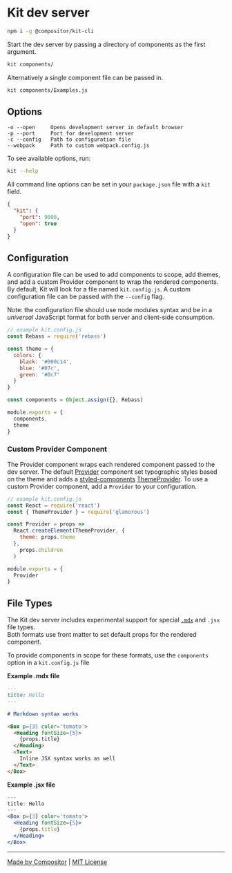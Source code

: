 
# Kit dev server

```sh
npm i -g @compositor/kit-cli
```

Start the dev server by passing a directory of components as the first argument.

```sh
kit components/
```

Alternatively a single component file can be passed in.

```sh
kit components/Examples.js
```

## Options

```
-o --open     Opens development server in default browser
-p --port     Port for development server
-c --config   Path to configuration file
--webpack     Path to custom webpack.config.js
```

To see available options, run:

```sh
kit --help
```

All command line options can be set in your `package.json` file with a `kit` field.

```json
{
  "kit": {
    "port": 9000,
    "open": true
  }
}
```

## Configuration

A configuration file can be used to add components to scope, add themes, and add a custom Provider component to wrap the rendered components.
By default, Kit will look for a file named `kit.config.js`.
A custom configuration file can be passed with the `--config` flag.

Note: the configuration file should use node modules syntax and be in a *universal* JavaScript format for both server and client-side consumption.

```js
// example kit.config.js
const Rebass = require('rebass')

const theme = {
  colors: {
    black: '#000c14',
    blue: '#07c',
    green: '#0c7'
  }
}

const components = Object.assign({}, Rebass)

module.exports = {
  components,
  theme
}
```

### Custom Provider Component

The Provider component wraps each rendered component passed to the dev server.
The default [Provider](lib/Provider.js) component set typographic styles based on the theme and adds a [styled-components][sc] [ThemeProvider][theme-provider].
To use a custom Provider component, add a `Provider` to your configuration.

```js
// example kit.config.js
const React = require('react')
const { ThemeProvider } = require('glamorous')

const Provider = props => 
  React.createElement(ThemeProvider, {
    theme: props.theme
  },
    props.children
  )

module.exports = {
  Provider
}
```

## File Types

The Kit dev server includes experimental support for special [`.mdx`][mdx] and `.jsx` file types.  
Both formats use front matter to set default props for the rendered component.

To provide components in scope for these formats, use the `components` option in a `kit.config.js` file

**Example .mdx file**
```md
---
title: Hello
---

# Markdown syntax works

<Box p={3} color='tomato'>
  <Heading fontSize={5}>
    {props.title}
  </Heading>
  <Text>
    Inline JSX syntax works as well
  </Text>
</Box>
```

**Example .jsx file**
```jsx
---
title: Hello
---
<Box p={3} color='tomato'>
  <Heading fontSize={5}>
    {props.title}
  </Heading>
</Box>
```

---

[Made by Compositor](https://compositor.io/)
|
[MIT License](LICENSE.md)

[mdx]: https://github.com/mdx-js/mdx
[sc]: https://github.com/styled-components/styled-components
[theme-provider]: https://www.styled-components.com/docs/advanced#theming
